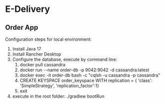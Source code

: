 # E-Delivery
## Order App

Configuration steps for local environment:

1) Install Java 17
2) Install Rancher Desktop
3) Configure the database, execute by command line:
   1) docker pull cassandra
   2) docker run --name order-db -p 9042:9042 -d cassandra:latest
   3) docker exec -it order-db bash -c "cqlsh -u cassandra -p cassandra"
   4) CREATE KEYSPACE order_keyspace WITH replication = { 'class': 'SimpleStrategy', 'replication_factor':1}
   5) exit
4) execute in the root folder: ./gradlew bootRun 